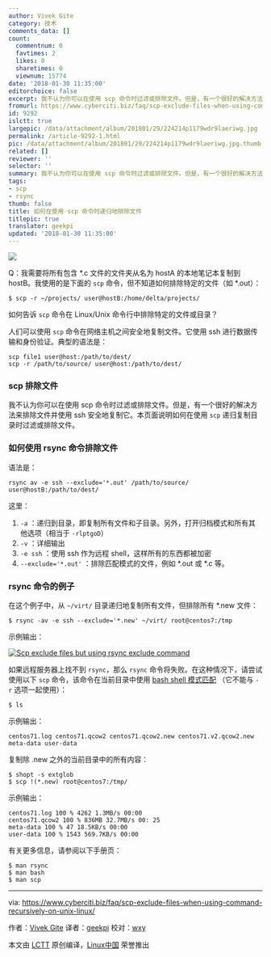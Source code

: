 ```yaml
---
author: Vivek Gite
category: 技术
comments_data: []
count:
  commentnum: 0
  favtimes: 2
  likes: 0
  sharetimes: 0
  viewnum: 15774
date: '2018-01-30 11:35:00'
editorchoice: false
excerpt: 我不认为你可以在使用 scp 命令时过滤或排除文件。但是，有一个很好的解决方法来排除文件并使用 ssh 安全地复制它。
fromurl: https://www.cyberciti.biz/faq/scp-exclude-files-when-using-command-recursively-on-unix-linux/
id: 9292
islctt: true
largepic: /data/attachment/album/201801/29/224214p1179wdr9laeriwg.jpg
permalink: /article-9292-1.html
pic: /data/attachment/album/201801/29/224214p1179wdr9laeriwg.jpg.thumb.jpg
related: []
reviewer: ''
selector: ''
summary: 我不认为你可以在使用 scp 命令时过滤或排除文件。但是，有一个很好的解决方法来排除文件并使用 ssh 安全地复制它。
tags:
- scp
- rsync
thumb: false
title: 如何在使用 scp 命令时递归地排除文件
titlepic: true
translator: geekpi
updated: '2018-01-30 11:35:00'
---
```


![](/data/attachment/album/201801/29/224214p1179wdr9laeriwg.jpg)


Q：我需要将所有包含 \*.c 文件的文件夹从名为 hostA 的本地笔记本复制到 hostB。我使用的是下面的 `scp` 命令，但不知道如何排除特定的文件（如 \*.out）：



```
$ scp -r ~/projects/ user@hostB:/home/delta/projects/

```

如何告诉 `scp` 命令在 Linux/Unix 命令行中排除特定的文件或目录？


人们可以使用 `scp` 命令在网络主机之间安全地复制文件。它使用 ssh 进行数据传输和身份验证。典型的语法是：



```
scp file1 user@host:/path/to/dest/
scp -r /path/to/source/ user@host:/path/to/dest/ 

```

### scp 排除文件


我不认为你可以在使用 scp 命令时过滤或排除文件。但是，有一个很好的解决方法来排除文件并使用 ssh 安全地复制它。本页面说明如何在使用 `scp` 递归复制目录时过滤或排除文件。


### 如何使用 rsync 命令排除文件


语法是：



```
rsync av -e ssh --exclude='*.out' /path/to/source/ user@hostB:/path/to/dest/

```

这里：


1. `-a` ：递归到目录，即复制所有文件和子目录。另外，打开归档模式和所有其他选项（相当于 `-rlptgoD`）
2. `-v` ：详细输出
3. `-e ssh` ：使用 ssh 作为远程 shell，这样所有的东西都被加密
4. `--exclude='*.out'` ：排除匹配模式的文件，例如 \*.out 或 \*.c 等。


### rsync 命令的例子


在这个例子中，从 `~/virt/` 目录递归地复制所有文件，但排除所有 \*.new 文件：



```
$ rsync -av -e ssh --exclude='*.new' ~/virt/ root@centos7:/tmp

```

示例输出：


[![Scp exclude files but using rsync exclude command](/data/attachment/album/201801/29/224228pk4edf2dzclkh9hf.jpg)](https://www.cyberciti.biz/media/new/faq/2017/12/scp-exclude-files-on-linux-unix-macos-bash-shell-command-line.jpg)


如果远程服务器上找不到 `rsync`，那么 `rsync` 命令将失败。在这种情况下，请尝试使用以下 `scp` 命令，该命令在当前目录中使用 [bash shell 模式匹配](https://www.gnu.org/software/bash/manual/html_node/Pattern-Matching.html#Pattern-Matching) （它不能与 `-r` 选项一起使用）：



```
$ ls

```

示例输出：



```
centos71.log centos71.qcow2 centos71.qcow2.new centos71.v2.qcow2.new meta-data user-data

```

复制除 .new 之外的当前目录中的所有内容：



```
$ shopt -s extglob
$ scp !(*.new) root@centos7:/tmp/

```

示例输出：



```
centos71.log 100 % 4262 1.3MB/s 00:00
centos71.qcow2 100 % 836MB 32.7MB/s 00: 25 
meta-data 100 % 47 18.5KB/s 00:00
user-data 100 % 1543 569.7KB/s 00:00

```

有关更多信息，请参阅以下手册页：



```
$ man rsync
$ man bash
$ man scp

```



---


via: <https://www.cyberciti.biz/faq/scp-exclude-files-when-using-command-recursively-on-unix-linux/>


作者：[Vivek Gite](https://www.cyberciti.biz) 译者：[geekpi](https://github.com/geekpi) 校对：[wxy](https://github.com/wxy)


本文由 [LCTT](https://github.com/LCTT/TranslateProject) 原创编译，[Linux中国](https://linux.cn/) 荣誉推出